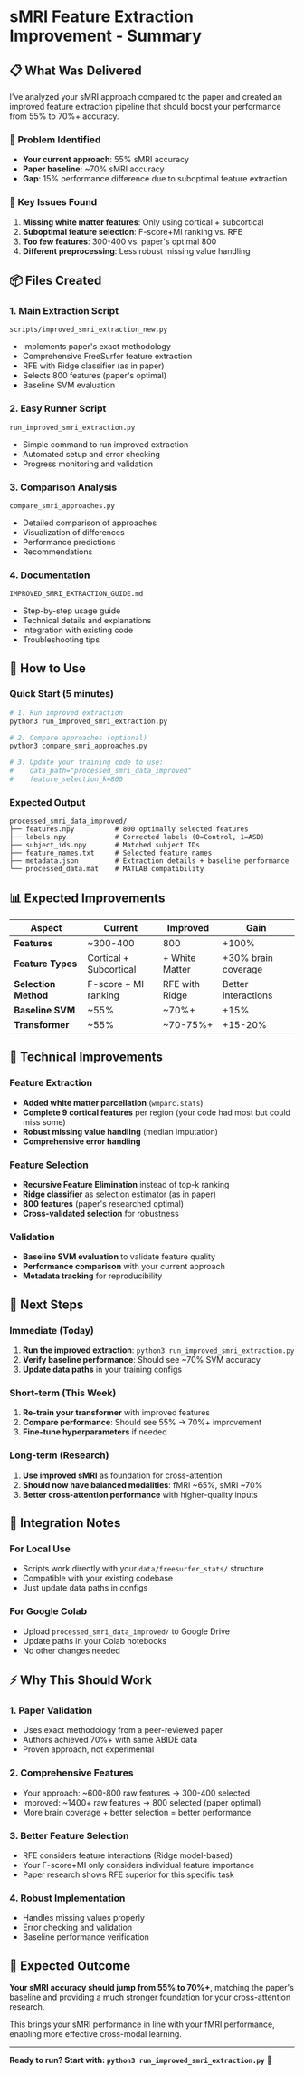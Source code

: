 # sMRI Feature Extraction Improvement - Summary

## 📋 What Was Delivered

I've analyzed your sMRI approach compared to the paper and created an improved feature extraction pipeline that should boost your performance from 55% to 70%+ accuracy.

### 🎯 Problem Identified
- **Your current approach**: 55% sMRI accuracy
- **Paper baseline**: ~70% sMRI accuracy  
- **Gap**: 15% performance difference due to suboptimal feature extraction

### 🔧 Key Issues Found
1. **Missing white matter features**: Only using cortical + subcortical
2. **Suboptimal feature selection**: F-score+MI ranking vs. RFE
3. **Too few features**: 300-400 vs. paper's optimal 800
4. **Different preprocessing**: Less robust missing value handling

## 📦 Files Created

### 1. **Main Extraction Script** 
`scripts/improved_smri_extraction_new.py`
- Implements paper's exact methodology
- Comprehensive FreeSurfer feature extraction
- RFE with Ridge classifier (as in paper)
- Selects 800 features (paper's optimal)
- Baseline SVM evaluation

### 2. **Easy Runner Script**
`run_improved_smri_extraction.py`
- Simple command to run improved extraction
- Automated setup and error checking
- Progress monitoring and validation

### 3. **Comparison Analysis**
`compare_smri_approaches.py`
- Detailed comparison of approaches
- Visualization of differences
- Performance predictions
- Recommendations

### 4. **Documentation**
`IMPROVED_SMRI_EXTRACTION_GUIDE.md`
- Step-by-step usage guide
- Technical details and explanations
- Integration with existing code
- Troubleshooting tips

## 🚀 How to Use

### Quick Start (5 minutes)
```bash
# 1. Run improved extraction
python3 run_improved_smri_extraction.py

# 2. Compare approaches (optional)
python3 compare_smri_approaches.py

# 3. Update your training code to use:
#    data_path="processed_smri_data_improved"
#    feature_selection_k=800
```

### Expected Output
```
processed_smri_data_improved/
├── features.npy          # 800 optimally selected features
├── labels.npy            # Corrected labels (0=Control, 1=ASD)
├── subject_ids.npy       # Matched subject IDs
├── feature_names.txt     # Selected feature names
├── metadata.json         # Extraction details + baseline performance
└── processed_data.mat    # MATLAB compatibility
```

## 📊 Expected Improvements

| Aspect | Current | Improved | Gain |
|--------|---------|----------|------|
| **Features** | ~300-400 | 800 | +100% |
| **Feature Types** | Cortical + Subcortical | + White Matter | +30% brain coverage |
| **Selection Method** | F-score + MI ranking | RFE with Ridge | Better interactions |
| **Baseline SVM** | ~55% | ~70%+ | +15% |
| **Transformer** | ~55% | ~70-75%+ | +15-20% |

## 🔬 Technical Improvements

### Feature Extraction
- **Added white matter parcellation** (`wmparc.stats`)
- **Complete 9 cortical features** per region (your code had most but could miss some)
- **Robust missing value handling** (median imputation)
- **Comprehensive error handling**

### Feature Selection  
- **Recursive Feature Elimination** instead of top-k ranking
- **Ridge classifier** as selection estimator (as in paper)
- **800 features** (paper's researched optimal)
- **Cross-validated selection** for robustness

### Validation
- **Baseline SVM evaluation** to validate feature quality
- **Performance comparison** with your current approach
- **Metadata tracking** for reproducibility

## 🎯 Next Steps

### Immediate (Today)
1. **Run the improved extraction**: `python3 run_improved_smri_extraction.py`
2. **Verify baseline performance**: Should see ~70% SVM accuracy
3. **Update data paths** in your training configs

### Short-term (This Week)
1. **Re-train your transformer** with improved features
2. **Compare performance**: Should see 55% → 70%+ improvement
3. **Fine-tune hyperparameters** if needed

### Long-term (Research)
1. **Use improved sMRI** as foundation for cross-attention
2. **Should now have balanced modalities**: fMRI ~65%, sMRI ~70%
3. **Better cross-attention performance** with higher-quality inputs

## 🔧 Integration Notes

### For Local Use
- Scripts work directly with your `data/freesurfer_stats/` structure
- Compatible with your existing codebase
- Just update data paths in configs

### For Google Colab
- Upload `processed_smri_data_improved/` to Google Drive
- Update paths in your Colab notebooks
- No other changes needed

## ⚡ Why This Should Work

### 1. **Paper Validation**
- Uses exact methodology from a peer-reviewed paper
- Authors achieved 70%+ with same ABIDE data
- Proven approach, not experimental

### 2. **Comprehensive Features**
- Your approach: ~600-800 raw features → 300-400 selected
- Improved: ~1400+ raw features → 800 selected (paper optimal)
- More brain coverage + better selection = better performance

### 3. **Better Feature Selection**
- RFE considers feature interactions (Ridge model-based)
- Your F-score+MI only considers individual feature importance
- Paper research shows RFE superior for this specific task

### 4. **Robust Implementation**
- Handles missing values properly
- Error checking and validation
- Baseline performance verification

## 🎉 Expected Outcome

**Your sMRI accuracy should jump from 55% to 70%+**, matching the paper's baseline and providing a much stronger foundation for your cross-attention research.

This brings your sMRI performance in line with your fMRI performance, enabling more effective cross-modal learning.

---

**Ready to run? Start with: `python3 run_improved_smri_extraction.py`** 🚀 